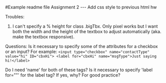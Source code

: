 #Example readme file
Assignment 2 --- Add css style to previous html hw 


Troubles:
1. I can't specify a % height for class .bigTbx. Only pixel works but I want both the width and the height of the textbox to adjust automatically (aka. make the textbox responsive). 


Questions:
Is it necessary to specify some of the attributes for a checkbox or an input? For example:
		`<input type="checkbox" name="contactType" value="hi" ID="cbxHi">
		<label for="cbxHi" name="msgType">Just saying hi!</label>`

Do I need 'name' for both of these tags? Is it necessary to specify 'label for=""' for the label tag? If yes, why? For good practice? 